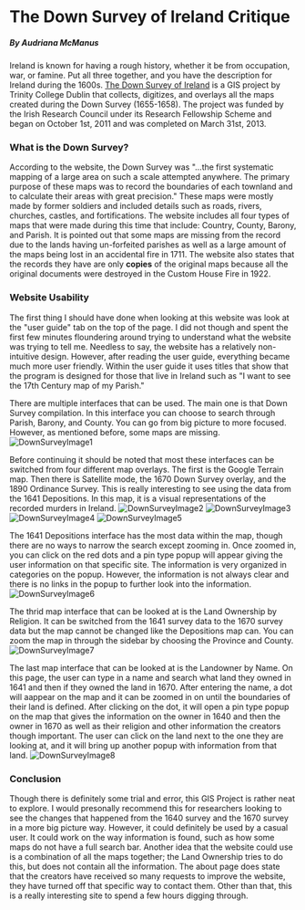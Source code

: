 # The Down Survey of Ireland Critique
##### By Audriana McManus  

Ireland is known for having a rough history, whether it be from occupation, war, or famine. Put all three together, and you have the description for Ireland during the 1600s. [The Down Survey of Ireland](http://downsurvey.tcd.ie/index.html) is a GIS project by Trinity College Dublin that collects, digitizes, and overlays all the maps created during the Down Survey (1655-1658). The project was funded by the Irish Research Council under its Research Fellowship Scheme and began on October 1st, 2011 and was completed on March 31st, 2013.  

### What is the Down Survey?

According to the website, the Down Survey was "...the first systematic mapping of a large area on such a scale attempted anywhere. The primary purpose of these maps was to record the boundaries of each townland and to calculate their areas with great precision." These maps were mostly made by former soldiers and included details such as roads, rivers, churches, castles, and fortifications. The website includes all four types of maps that were made during this time that include: Country, County, Barony, and Parish. It is pointed out that some maps are missing from the record due to the lands having un-forfeited parishes as well as a large amount of the maps being lost in an accidental fire in 1711. The website also states that the records they have are only **copies** of the original maps because all the original documents were destroyed in the Custom House Fire in 1922.
 
### Website Usability

The first thing I should have done when looking at this website was look at the "user guide" tab on the top of the page. I did not though and spent the first few minutes floundering around trying to understand what the website was trying to tell me. Needless to say, the website has a relatively non-intuitive design. However, after reading the user guide, everything became much more user friendly. Within the user guide it uses titles that show that the program is designed for those that live in Ireland such as "I want to see the 17th Century map of my Parish." 

There are multiple interfaces that can be used. The main one is that Down Survey compilation. In this interface you can choose to search through Parish, Barony, and County. You can go from big picture to more focused. However, as mentioned before, some maps are missing. 
![DownSurveyImage1](images/DownSurveyImage1.png "Down Survey Barony Map")

Before continuing it should be noted that most these interfaces can be switched from four different map overlays. The first is the Google Terrain map. Then there is Satellite mode, the 1670 Down Survey overlay, and the 1890 Ordinance Survey. This is really interesting to see using the data from the 1641 Depositions. In this map, it is a visual representations of the recorded murders in Ireland. 
![DownSurveyImage2](images/DownSurveyImage2.png "Down Survey Google Map")
![DownSurveyImage3](images/DownSurveyImage3.png "Down Survey Terrain Map")
![DownSurveyImage4](images/DownSurveyImage4.png "Down Survey 1670 Map")
![DownSurveyImage5](images/DownSurveyImage5.png "Down Survey 1890 Map")

The 1641 Depositions interface has the most data within the map, though there are no ways to narrow the search except zooming in. Once zoomed in, you can click on the red dots and a pin type popup will appear giving the user information on that specific site. The information is very organized in categories on the popup. However, the information is not always clear and there is no links in the popup to further look into the information. 
![DownSurveyImage6](images/DownSurveyImage6.png "Down Survey 1641 Depositions Popup")

The thrid map interface that can be looked at is the Land Ownership by Religion. It can be switched from the 1641 survey data to the 1670 survey data but the map cannot be changed like the Depositions map can. You can zoom the map in through the sidebar by choosing the Province and County. 
![DownSurveyImage7](images/DownSurveyImage7.png "Down Survey Religion")

The last map interface that can be looked at is the Landowner by Name. On this page, the user can type in a name and search what land they owned in 1641 and then if they owned the land in 1670. After entering the name, a dot will aappear on the map and it can be zoomed in on until the boundaries of their land is defined. After clicking on the dot, it will open a pin type popup on the map that gives the information on the owner in 1640 and then the owner in 1670 as well as their religion and other information the creators though important. The user can click on the land next to the one they are looking at, and it will bring up another popup with information from that land. 
![DownSurveyImage8](images/DownSurveyImage8.png "Down Survey Land Ownership")

### Conclusion

Though there is definitely some trial and error, this GIS Project is rather neat to explore. I would presonally recommend this for researchers looking to see the changes that happened from the 1640 survey and the 1670 survey in a more big picture way. However, it could definitely be used by a casual user. It could work on the way information is found, such as how some maps do not have a full search bar. Another idea that the website could use is a combination of all the maps together; the Land Ownership tries to do this, but does not contain all the information. The about page does state that the creators have received so many requests to improve the website, they have turned off that specific way to contact them. Other than that, this is a really interesting site to spend a few hours digging through. 



